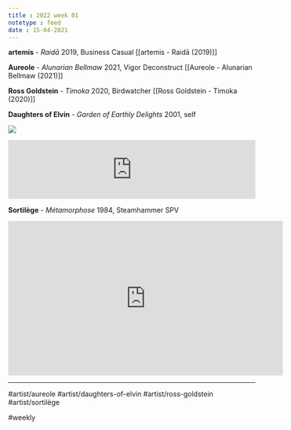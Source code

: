 ```yaml
---
title : 2022 week 01
notetype : feed
date : 15-04-2021
---
```


**artemis** - *Raidā*
2019, Business Casual
[[artemis - Raidā (2019)]]

**Aureole** - *Alunarian Bellmaw*
2021, Vigor Deconstruct
[[Aureole - Alunarian Bellmaw (2021)]]

**Ross Goldstein** - *Timoka*
2020, Birdwatcher
[[Ross Goldstein - Timoka (2020)]]

**Daughters of Elvin** - *Garden of Earthly Delights*
2001, self

![](https://daughtersofelvin.bandcamp.com/album/garden-of-earthly-delights)
<iframe style="border: 0; width: 100%; height: 120px;" src="https://bandcamp.com/EmbeddedPlayer/album=1952733963/size=large/bgcol=333333/linkcol=ffffff/tracklist=false/artwork=small/transparent=true/" seamless><a href="https://daughtersofelvin.bandcamp.com/album/garden-of-earthly-delights">Garden of Earthly Delights by Daughters of Elvin</a></iframe>

**Sortilège** - *Métamorphose*
1984, Steamhammer SPV
<iframe width="560" height="315" src="https://www.youtube.com/embed/CgbNMvOfHTE" title="YouTube video player" frameborder="0" allow="accelerometer; autoplay; clipboard-write; encrypted-media; gyroscope; picture-in-picture" allowfullscreen></iframe>


---
#artist/aureole #artist/daughters-of-elvin #artist/ross-goldstein  #artist/sortilège

#weekly
